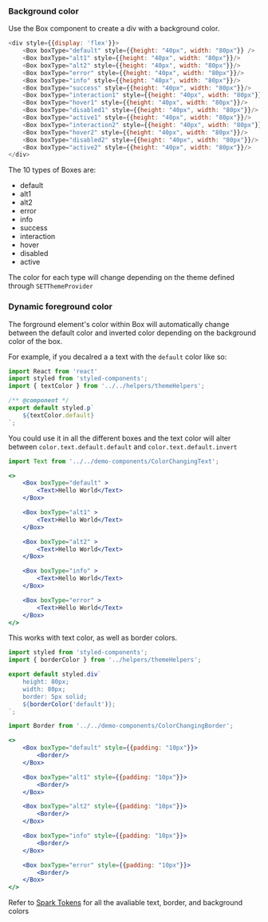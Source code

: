 ### Background color 
Use the Box component to create a div with a background color.

```js
<div style={{display: 'flex'}}>
    <Box boxType="default" style={{height: "40px", width: "80px"}} />
    <Box boxType="alt1" style={{height: "40px", width: "80px"}}/>
    <Box boxType="alt2" style={{height: "40px", width: "80px"}}/>
    <Box boxType="error" style={{height: "40px", width: "80px"}}/>
    <Box boxType="info" style={{height: "40px", width: "80px"}}/>
    <Box boxType="success" style={{height: "40px", width: "80px"}}/>
    <Box boxType="interaction1" style={{height: "40px", width: "80px"}}/>
    <Box boxType="hover1" style={{height: "40px", width: "80px"}}/>
    <Box boxType="disabled1" style={{height: "40px", width: "80px"}}/>
    <Box boxType="active1" style={{height: "40px", width: "80px"}}/>
    <Box boxType="interaction2" style={{height: "40px", width: "80px"}}/>
    <Box boxType="hover2" style={{height: "40px", width: "80px"}}/>
    <Box boxType="disabled2" style={{height: "40px", width: "80px"}}/>
    <Box boxType="active2" style={{height: "40px", width: "80px"}}/>
</div>
```

The 10 types of Boxes are:
- default
- alt1
- alt2
- error
- info
- success
- interaction
- hover
- disabled
- active

The color for each type will change depending on the theme defined through `SETThemeProvider`

### Dynamic foreground color
The forground element's color within Box will automatically change between the default color and inverted color depending on the background color of the box.

For example, if you decalred a a text with the `default` color like so:
```jsx static
import React from 'react'
import styled from 'styled-components';
import { textColor } from '../../helpers/themeHelpers';

/** @component */
export default styled.p`
    ${textColor.default}
`;
```

You could use it in all the different boxes and the text color will alter between `color.text.default.default` and `color.text.default.invert`

```jsx
import Text from '../../demo-components/ColorChangingText';

<>
    <Box boxType="default" >
        <Text>Hello World</Text>
    </Box>

    <Box boxType="alt1" >
        <Text>Hello World</Text>
    </Box>

    <Box boxType="alt2" >
        <Text>Hello World</Text>
    </Box>

    <Box boxType="info" >
        <Text>Hello World</Text>
    </Box>

    <Box boxType="error" >
        <Text>Hello World</Text>
    </Box>
</>

```

This works with text color, as well as border colors.

```jsx static
import styled from 'styled-components';
import { borderColor } from '../helpers/themeHelpers';

export default styled.div`
    height: 80px;
    width: 80px;
    border: 5px solid;
    ${borderColor('default')};
`;
```

```jsx
import Border from '../../demo-components/ColorChangingBorder';

<>
    <Box boxType="default" style={{padding: "10px"}}>
        <Border/>
    </Box>

    <Box boxType="alt1" style={{padding: "10px"}}>
        <Border/>
    </Box>

    <Box boxType="alt2" style={{padding: "10px"}}>
        <Border/>
    </Box>

    <Box boxType="info" style={{padding: "10px"}}>
        <Border/>
    </Box>

    <Box boxType="error" style={{padding: "10px"}}>
        <Border/>
    </Box>
</>

```

Refer to [Spark Tokens](https://sparknz.github.io/SET-Docs) for all the avaliable text, border, and background colors 
